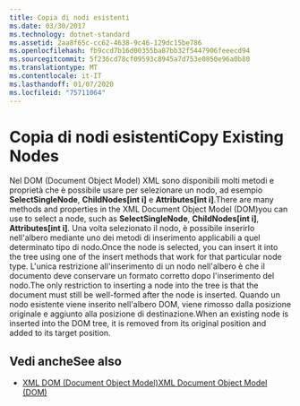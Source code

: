 ```yaml
---
title: Copia di nodi esistenti
ms.date: 03/30/2017
ms.technology: dotnet-standard
ms.assetid: 2aa8f65c-cc62-4638-9c46-129dc15be786
ms.openlocfilehash: fb9ccd7b16d00355ba87bb32f5447906feeecd94
ms.sourcegitcommit: 5f236cd78cf09593c8945a7d753e0850e96a0b80
ms.translationtype: MT
ms.contentlocale: it-IT
ms.lasthandoff: 01/07/2020
ms.locfileid: "75711064"
---
```

# <a name="copy-existing-nodes"></a><span data-ttu-id="12c77-102">Copia di nodi esistenti</span><span class="sxs-lookup"><span data-stu-id="12c77-102">Copy Existing Nodes</span></span>
<span data-ttu-id="12c77-103">Nel DOM (Document Object Model) XML sono disponibili molti metodi e proprietà che è possibile usare per selezionare un nodo, ad esempio **SelectSingleNode**, **ChildNodes[int i]** e **Attributes[int i]**.</span><span class="sxs-lookup"><span data-stu-id="12c77-103">There are many methods and properties in the XML Document Object Model (DOM)you can use to select a node, such as **SelectSingleNode**, **ChildNodes[int i]**, **Attributes[int i]**.</span></span> <span data-ttu-id="12c77-104">Una volta selezionato il nodo, è possibile inserirlo nell'albero mediante uno dei metodi di inserimento applicabili a quel determinato tipo di nodo.</span><span class="sxs-lookup"><span data-stu-id="12c77-104">Once the node is selected, you can insert it into the tree using one of the insert methods that work for that particular node type.</span></span> <span data-ttu-id="12c77-105">L'unica restrizione all'inserimento di un nodo nell'albero è che il documento deve conservare un formato corretto dopo l'inserimento del nodo.</span><span class="sxs-lookup"><span data-stu-id="12c77-105">The only restriction to inserting a node into the tree is that the document must still be well-formed after the node is inserted.</span></span> <span data-ttu-id="12c77-106">Quando un nodo esistente viene inserito nell'albero DOM, viene rimosso dalla posizione originale e aggiunto alla posizione di destinazione.</span><span class="sxs-lookup"><span data-stu-id="12c77-106">When an existing node is inserted into the DOM tree, it is removed from its original position and added to its target position.</span></span>  
  
## <a name="see-also"></a><span data-ttu-id="12c77-107">Vedi anche</span><span class="sxs-lookup"><span data-stu-id="12c77-107">See also</span></span>

- [<span data-ttu-id="12c77-108">XML DOM (Document Object Model)</span><span class="sxs-lookup"><span data-stu-id="12c77-108">XML Document Object Model (DOM)</span></span>](../../../../docs/standard/data/xml/xml-document-object-model-dom.md)
